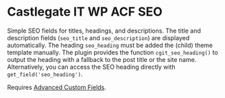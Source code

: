 # Castlegate IT WP ACF SEO #

Simple SEO fields for titles, headings, and descriptions. The title and description fields (`seo_title` and `seo_description`) are displayed automatically. The heading `seo_heading` must be added the (child) theme template manually. The plugin provides the function `cgit_seo_heading()` to output the heading with a fallback to the post title or the site name. Alternatively, you can access the SEO heading directly with `get_field('seo_heading')`.

Requires [Advanced Custom Fields](http://www.advancedcustomfields.com/).
